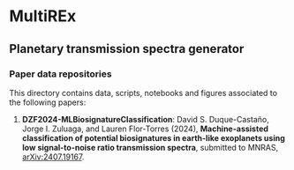 # MultiREx
## Planetary transmission spectra generator
### Paper data repositories

This directory contains data, scripts, notebooks and figures associated to the following papers:

1. **DZF2024-MLBiosignatureClassification**:  David S. Duque-Castaño, Jorge I. Zuluaga, and Lauren Flor-Torres (2024), **Machine-assisted classification of potential biosignatures in earth-like exoplanets using low signal-to-noise ratio transmission spectra**, submitted to MNRAS, [arXiv:2407.19167](https://arxiv.org/abs/2407.19167).

<!--[Hydrology and Earth System Sciences, in publication (2024)](https://hess.copernicus.org/preprints/hess-2023-172/), [doi.org/10.5194/hess-2023-172](https://doi.org/10.5194/hess-2023-172)-->
